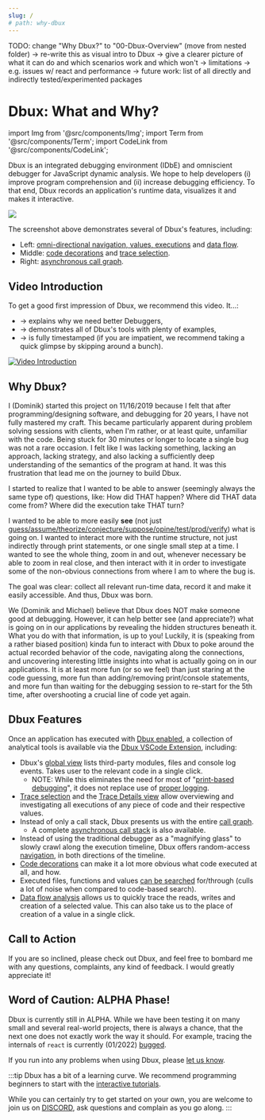 ```yaml
---
slug: /
# path: why-dbux
---
```



TODO: change "Why Dbux?" to "00-Dbux-Overview" (move from nested folder)
  → re-write this as visual intro to Dbux
  → give a clearer picture of what it can do and which scenarios work and which won't
    → limitations
      → e.g. issues w/ react and performance
    → future work: list of all directly and indirectly tested/experimented packages




# Dbux: What and Why?

import Img from '@src/components/Img';
import Term from '@src/components/Term';
import CodeLink from '@src/components/CodeLink';


Dbux is an integrated debugging environment (IDbE) and omniscient debugger for JavaScript dynamic analysis. We hope to help developers (i) improve program comprehension and (ii) increase debugging efficiency. To that end, Dbux records an application's runtime data, visualizes it and makes it interactive.

<Img screen src="dbux-all-async1.png" />

The screenshot above demonstrates several of Dbux's features, including:

* Left: [omni-directional navigation, values, executions](./dbux-features/30-trace-details.mdx) and [data flow](./dbux-features/50-data-flow.mdx).
* Middle: [code decorations](./dbux-features/04-code-decorations.mdx) and [trace selection](./dbux-features/05-select-trace.mdx).
* Right: [asynchronous call graph](./dbux-features/20-asynchronous-call-graph.mdx).

<!-- <a href="https://www.youtube.com/watch?v=m1ANEuZJFT8" target="_blank" alt="video">
   <img width="150px" src="https://img.youtube.com/vi/m1ANEuZJFT8/0.jpg" />
</a> -->


## Video Introduction

To get a good first impression of Dbux, we recommend this video. It...:

* → explains why we need better Debuggers,
* → demonstrates all of Dbux's tools with plenty of examples,
* → is fully timestamped (if you are impatient, we recommend taking a quick glimpse by skipping around a bunch).

[![Video Introduction](https://img.youtube.com/vi/N9W6rhHMKbA/0.jpg)](https://www.youtube.com/watch?v=N9W6rhHMKbA)



## Why Dbux?

<!-- https://docusaurus.io/docs/next/markdown-features/admonitions
:::caution -->

I (Dominik) started this project on 11/16/2019 because I felt that after programming/designing software, and debugging for 20 years, I have not fully mastered my craft. This became particularly apparent during problem solving sessions with clients, when I'm rather, or at least quite, unfamiliar with the code. Being stuck for 30 minutes or longer to locate a single bug was not a rare occasion. I felt like I was lacking something, lacking an approach, lacking strategy, and also lacking a sufficiently deep understanding of the semantics of the program at hand. It was this frustration that lead me on the journey to build Dbux.

I started to realize that I wanted to be able to answer (seemingly always the same type of) questions, like: How did THAT happen? Where did THAT data come from? Where did the execution take THAT turn?

I wanted to be able to more easily **see** (not just [guess/assume/theorize/conjecture/suppose/opine/test/prod/verify](https://www.thesaurus.com/browse/guess)) what is going on. I wanted to interact more with the runtime structure, not just indirectly through print statements, or one single small step at a time. I wanted to see the whole thing, zoom in and out, whenever necessary be able to zoom in real close, and then interact with it in order to investigate some of the non-obvious connections from where I am to where the bug is.

The goal was clear: collect all relevant run-time data, record it and make it easily accessible. And thus, Dbux was born. 

We (Dominik and Michael) believe that Dbux does NOT make someone good at debugging. However, it can help better see (and appreciate?) what is going on in our applications by revealing the hidden structures beneath it. What you do with that information, is up to you! Luckily, it is (speaking from a rather biased position) kinda fun to interact with Dbux to poke around the actual recorded behavior of the code, navigating along the connections, and uncovering interesting little insights into what is actually going on in our applications. It is at least more fun (or so we feel) than just staring at the code guessing, more fun than adding/removing print/console statements, and more fun than waiting for the debugging session to re-start for the 5th time, after overshooting a crucial line of code yet again.



## Dbux Features

<!-- TODO: make this part bigger and more visual -->

Once an application has executed with [Dbux enabled](./dbux-features/02-enable-dbux.mdx), a collection of analytical tools is available via the [Dbux VSCode Extension](./tools-and-configuration/01-dbux-code.mdx), including:

* Dbux's [global view](./dbux-features/07-global.mdx) lists third-party modules, files and console log events. Takes user to the relevant code in a single click.
  * NOTE: While this eliminates the need for most of "[print-based debugging](https://www.google.com/search?q=print-based+debugging&hl=en)", it does not replace use of [proper logging](https://www.google.com/search?q=logging+programming+best+practices).
* [Trace selection](./dbux-features/05-select-trace.mdx) and the [Trace Details view](./dbux-features/30-trace-details.mdx) allow overviewing and investigating all executions of any piece of code and their respective values.
* Instead of only a call stack, Dbux presents us with the entire [call graph](./dbux-features/08-call-graph.mdx).
  * A complete [asynchronous call stack](./dbux-features/08-call-graph.mdx#stack) is also available.
* Instead of using the traditional debugger as a "magnifying glass" to slowly crawl along the execution timeline, Dbux offers random-access [navigation](./dbux-features/30-trace-details.mdx#navigation), in both directions of the timeline.
* [Code decorations](./dbux-features/04-code-decorations.mdx) can make it a lot more obvious what code executed at all, and how.
* Executed files, functions and values [can be searched](./dbux-features/40-search.mdx) for/through (culls a lot of noise when compared to code-based search).
* [Data flow analysis](./dbux-features/50-data-flow.mdx) allows us to quickly trace the reads, writes and creation of a selected value. This can also take us to the place of creation of a value in a single click.

## Call to Action

If you are so inclined, please check out Dbux, and feel free to bombard me with any questions, complaints, any kind of feedback. I would greatly appreciate it!

## Word of Caution: ALPHA Phase!

Dbux is currently still in ALPHA. While we have been testing it on many small <CodeLink path="samples" /> and <CodeLink path="dbux-projects/src/projects" >several real-world projects</CodeLink>, there is always a chance, that the next one does not exactly work the way it should. For example, tracing the internals of `react` is currently (01/2022) [bugged](https://github.com/Domiii/dbux/issues/640).

If you run into any problems when using Dbux, please [let us know](https://discord.gg/8kR2a7h).

:::tip
Dbux has a bit of a learning curve. We recommend programming beginners to start with the [interactive tutorials](./dbux-practice/02-tutorial.md).

While you can certainly try to get started on your own, you are welcome to join us on [DISCORD](https://discord.gg/8kR2a7h), ask questions and complain as you go along.
:::



<!-- ### Debugging Known vs. Unknown Code

TODO -->



<!-- These days, I personally feel even when debugging without Dbux that I start by strategizing, rather than "going with my gut" and put together a priority queue of places to check, before taking the next step. -->


<!-- Debugging is a quintessential task in the day-to-day life of a software developer. Something went wrong, and it is our job to fix it. Sometimes it is something that we did, sometimes it is someone else in our team, and sometimes it is under-documented, malfunctioning behavior or a regression in a dependency. Sometimes the bug is hiding in code we have recently been working on, sometimes it is hiding in code that we have almost entirely forgotten, sometimes it is hidden in the depth of the `node_modules` folder. -->

<!-- While debugging can be tough, we can get a leg up if we have designed a decent software architecture and proper working knowledge of used technology, frameworks and libraries. But even then,  -->



